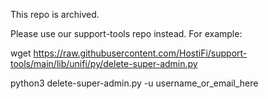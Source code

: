 This repo is archived.

Please use our support-tools repo instead. For example:

wget https://raw.githubusercontent.com/HostiFi/support-tools/main/lib/unifi/py/delete-super-admin.py

python3 delete-super-admin.py -u username_or_email_here
